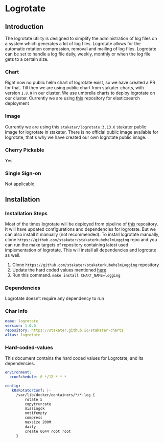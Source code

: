 # Logrotate

## Introduction

The logrotate utility is designed to simplify the administration of log files on a system which generates a lot of log files. Logrotate allows for the automatic rotation compression, removal and mailing of log files. Logrotate can be set to handle a log file daily, weekly, monthly or when the log file gets to a certain size.

### Chart

Right now no public helm chart of logrotate exist, so we have created a PR for that. Till then we are using public chart from stakater-charts, with version `1.0.0` in our cluster. We use umbrella charts to deploy logrotate on our cluster. Currently we are using [this](https://github.com/stakater/stakaterkubelogging) repository for elasticsearch deployment

### Image

Currently we are using this `stakater/logrotate:3.13.0` stakater public image for logrotate in stakater. There is no official public image available for logrotate, that's why we have created our own logrotate public image.

### Cherry Pickable

Yes

### Single Sign-on

Not applicable

## Installation

### Installation Steps

Most of the times logrotate will be deployed from pipeline of [this](https://github.com/stakater/stakaterkubehelmLogging) repository. It will have updated configurations and dependencies for logrotate. But we can also install it manually (not recommended). To install logrotate manually, clone `https://github.com/stakater/stakaterkubehelmLogging` repo and you can run the make targets of repository containing latest used implementation of logrotate. This will install all dependencies and logrotate as well.

1. Clone `https://github.com/stakater/stakaterkubehelmLogging` repository
2. Update the hard coded values mentioned [here](#Hard-coded-values)
3. Run this command. `make install CHART_NAME=logging`

### Dependencies

Logrotate doesn’t require any dependency to run

### Char Info

```yaml
name: logrotate
version: 1.0.0
repository: https://stakater.github.io/stakater-charts
alias: logrotate
```

### Hard-coded-values

This document contains the hard coded values for Logrotate, and its dependencies. 

```yaml
environment:
  cronSchedule: 0 */12 * * *

config:
   k8sRotatorConf: |-
     /var/lib/docker/containers/*/*.log {
         rotate 5
         copytruncate
         missingok
         notifempty
         compress
         maxsize 200M
         daily
         create 0644 root root
     }
```